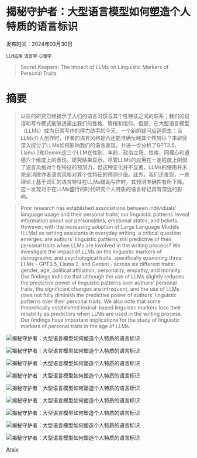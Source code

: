 # 揭秘守护者：大型语言模型如何塑造个人特质的语言标识

发布时间：2024年03月30日

`LLM应用` `语言学` `心理学`

> Secret Keepers: The Impact of LLMs on Linguistic Markers of Personal Traits

# 摘要

> 以往的研究已经揭示了人们的语言习惯与其个性特征之间的联系；我们的说话和写作模式能够透露出我们的性格、情绪和信仰。但是，在大型语言模型（LLMs）成为日常写作的得力助手的今天，一个新的疑问应运而生：当LLMs介入创作时，作者的语言风格是否还能准确反映其个性特征？本研究深入探讨了LLMs如何影响我们的语言表现，并进一步分析了GPT3.5、Llama 2和Gemini这三个LLM在性别、年龄、政治立场、性格、同理心和道德六个维度上的表现。研究结果显示，尽管LLMs的应用在一定程度上削弱了语言风格对个性特征的预测力，但这种变化并不显著，LLMs的使用并未完全消除作者语言风格对其个性特征的预测价值。此外，我们还发现，一些理论上基于词汇的语言特征在LLMs辅助写作时，其预测准确性有所下降。这一发现对于在LLMs盛行的时代研究个人特质的语言标记具有深远的影响。

> Prior research has established associations between individuals' language usage and their personal traits; our linguistic patterns reveal information about our personalities, emotional states, and beliefs. However, with the increasing adoption of Large Language Models (LLMs) as writing assistants in everyday writing, a critical question emerges: are authors' linguistic patterns still predictive of their personal traits when LLMs are involved in the writing process? We investigate the impact of LLMs on the linguistic markers of demographic and psychological traits, specifically examining three LLMs - GPT3.5, Llama 2, and Gemini - across six different traits: gender, age, political affiliation, personality, empathy, and morality. Our findings indicate that although the use of LLMs slightly reduces the predictive power of linguistic patterns over authors' personal traits, the significant changes are infrequent, and the use of LLMs does not fully diminish the predictive power of authors' linguistic patterns over their personal traits. We also note that some theoretically established lexical-based linguistic markers lose their reliability as predictors when LLMs are used in the writing process. Our findings have important implications for the study of linguistic markers of personal traits in the age of LLMs.

![揭秘守护者：大型语言模型如何塑造个人特质的语言标识](../../../paper_images/2404.00267/similarities.png)

![揭秘守护者：大型语言模型如何塑造个人特质的语言标识](../../../paper_images/2404.00267/main_figure.png)

![揭秘守护者：大型语言模型如何塑造个人特质的语言标识](../../../paper_images/2404.00267/rewritten_by_llm_per_model.png)

![揭秘守护者：大型语言模型如何塑造个人特质的语言标识](../../../paper_images/2404.00267/difference_in_predicted_labels_agg.png)

![揭秘守护者：大型语言模型如何塑造个人特质的语言标识](../../../paper_images/2404.00267/wassa_combined_diff.png)

![揭秘守护者：大型语言模型如何塑造个人特质的语言标识](../../../paper_images/2404.00267/differences_in_performance_across_all_dims.png)

![揭秘守护者：大型语言模型如何塑造个人特质的语言标识](../../../paper_images/2404.00267/difference_in_predicted_labels_essays.png)

![揭秘守护者：大型语言模型如何塑造个人特质的语言标识](../../../paper_images/2404.00267/difference_in_predicted_labels_wassa.png)

![揭秘守护者：大型语言模型如何塑造个人特质的语言标识](../../../paper_images/2404.00267/difference_in_predicted_labels_facebook.png)

[Arxiv](https://arxiv.org/abs/2404.00267)